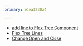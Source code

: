 ```yaml
---
primary: e1ea3230a4

---
```


- [add line to Flex Tree Component](http://chris.firlingcanada.com/flexdevtips/flex3/treelines/srcview/index.html)
- [Flex Tree Lines](http://flexdevtips.blogspot.kr/2009/04/tree-lines.html)
- [Change Open and Close](http://www.flex-blog.com/change-open-and-close-icons-on-flex-tree/)